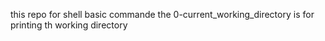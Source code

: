 
this repo for shell basic commande
the 0-current_working_directory is for printing th working directory
